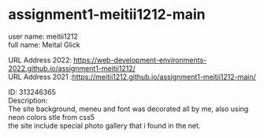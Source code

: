 # assignment1-meitii1212-main
user name: meitii1212<br/>
full name: Meital Glick <br/>

URL Address 2022: https://web-development-environments-2022.github.io/assignment1-meitii1212/<br/>
URL Address 2021 :https://meitii1212.github.io/assignment1-meitii1212-main/<br/>

ID: 313246365<br/>
Description:<br/>
The site background, meneu and font was decorated all by me, also using neon colors stle from css5<br/>
the site include special photo gallery that i found in the net. <br/>

